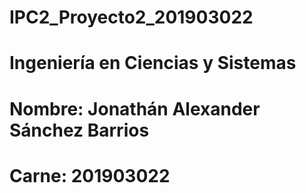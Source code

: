 # IPC2_Proyecto2_201903022
# Ingeniería en Ciencias y Sistemas
# Nombre: Jonathán Alexander Sánchez Barrios
# Carne: 201903022
